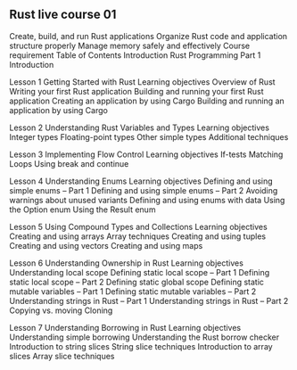 ## Rust live course 01

Create, build, and run Rust applications
Organize Rust code and application structure properly
Manage memory safely and effectively
Course requirement
Table of Contents
Introduction
Rust Programming Part 1 Introduction

Lesson 1 Getting Started with Rust
Learning objectives
Overview of Rust
Writing your first Rust application
Building and running your first Rust application
Creating an application by using Cargo
Building and running an application by using Cargo

Lesson 2 Understanding Rust Variables and Types
Learning objectives
Integer types
Floating-point types
Other simple types
Additional techniques

Lesson 3 Implementing Flow Control
Learning objectives
If-tests
Matching
Loops
Using break and continue

Lesson 4 Understanding Enums
Learning objectives
Defining and using simple enums – Part 1
Defining and using simple enums – Part 2
Avoiding warnings about unused variants
Defining and using enums with data
Using the Option enum
Using the Result enum

Lesson 5 Using Compound Types and Collections
Learning objectives
Creating and using arrays
Array techniques
Creating and using tuples
Creating and using vectors
Creating and using maps

Lesson 6 Understanding Ownership in Rust
Learning objectives
Understanding local scope
Defining static local scope – Part 1
Defining static local scope – Part 2
Defining static global scope
Defining static mutable variables – Part 1
Defining static mutable variables – Part 2
Understanding strings in Rust – Part 1
Understanding strings in Rust – Part 2
Copying vs. moving
Cloning

Lesson 7 Understanding Borrowing in Rust
Learning objectives
Understanding simple borrowing
Understanding the Rust borrow checker
Introduction to string slices
String slice techniques
Introduction to array slices
Array slice techniques